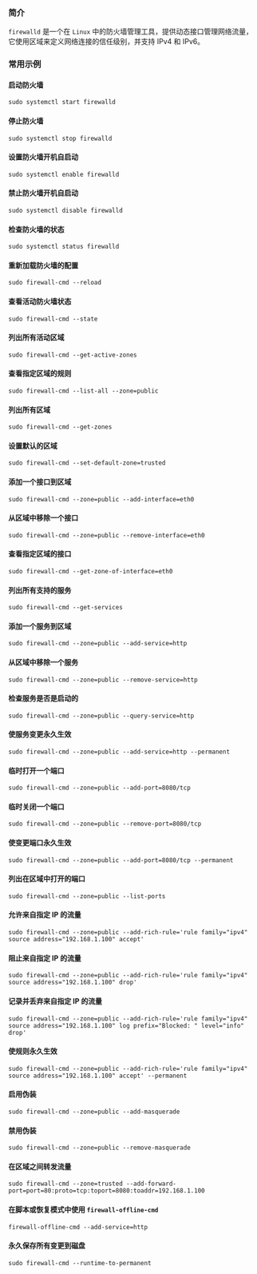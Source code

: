 ### 简介

`firewalld` 是一个在 `Linux` 中的防火墙管理工具，提供动态接口管理网络流量，它使用区域来定义网络连接的信任级别，并支持 IPv4 和 IPv6。

### 常用示例

#### 启动防火墙

```shell
sudo systemctl start firewalld
```

#### 停止防火墙

```shell
sudo systemctl stop firewalld
```

#### 设置防火墙开机自启动

```shell
sudo systemctl enable firewalld
```

#### 禁止防火墙开机自启动

```shell
sudo systemctl disable firewalld
```

#### 检查防火墙的状态

```shell
sudo systemctl status firewalld
```

#### 重新加载防火墙的配置

```shell
sudo firewall-cmd --reload
```

#### 查看活动防火墙状态

```shell
sudo firewall-cmd --state
```

#### 列出所有活动区域

```shell
sudo firewall-cmd --get-active-zones
```

#### 查看指定区域的规则

```shell
sudo firewall-cmd --list-all --zone=public
```

#### 列出所有区域

```shell
sudo firewall-cmd --get-zones
```

#### 设置默认的区域

```shell
sudo firewall-cmd --set-default-zone=trusted
```

#### 添加一个接口到区域

```shell
sudo firewall-cmd --zone=public --add-interface=eth0
```

#### 从区域中移除一个接口

```shell
sudo firewall-cmd --zone=public --remove-interface=eth0
```

#### 查看指定区域的接口

```shell
sudo firewall-cmd --get-zone-of-interface=eth0
```

#### 列出所有支持的服务

```shell
sudo firewall-cmd --get-services
```

#### 添加一个服务到区域

```shell
sudo firewall-cmd --zone=public --add-service=http
```

#### 从区域中移除一个服务

```shell
sudo firewall-cmd --zone=public --remove-service=http
```

#### 检查服务是否是启动的

```shell
sudo firewall-cmd --zone=public --query-service=http
```

#### 使服务变更永久生效

```shell
sudo firewall-cmd --zone=public --add-service=http --permanent
```

#### 临时打开一个端口

```shell
sudo firewall-cmd --zone=public --add-port=8080/tcp
```

#### 临时关闭一个端口

```shell
sudo firewall-cmd --zone=public --remove-port=8080/tcp
```

#### 使变更端口永久生效

```shell
sudo firewall-cmd --zone=public --add-port=8080/tcp --permanent
```

#### 列出在区域中打开的端口

```shell
sudo firewall-cmd --zone=public --list-ports
```

#### 允许来自指定 IP 的流量

```shell
sudo firewall-cmd --zone=public --add-rich-rule='rule family="ipv4" source address="192.168.1.100" accept'
```

#### 阻止来自指定 IP 的流量

```shell
sudo firewall-cmd --zone=public --add-rich-rule='rule family="ipv4" source address="192.168.1.100" drop'
```

#### 记录并丢弃来自指定 IP 的流量

```shell
sudo firewall-cmd --zone=public --add-rich-rule='rule family="ipv4" source address="192.168.1.100" log prefix="Blocked: " level="info" drop'
```

#### 使规则永久生效

```shell
sudo firewall-cmd --zone=public --add-rich-rule='rule family="ipv4" source address="192.168.1.100" accept' --permanent
```

#### 启用伪装

```shell
sudo firewall-cmd --zone=public --add-masquerade
```

#### 禁用伪装

```shell
sudo firewall-cmd --zone=public --remove-masquerade
```

#### 在区域之间转发流量

```shell
sudo firewall-cmd --zone=trusted --add-forward-port=port=80:proto=tcp:toport=8080:toaddr=192.168.1.100
```

#### 在脚本或恢复模式中使用 `firewall-offline-cmd`

```shell
firewall-offline-cmd --add-service=http
```

#### 永久保存所有变更到磁盘

```shell
sudo firewall-cmd --runtime-to-permanent
```


